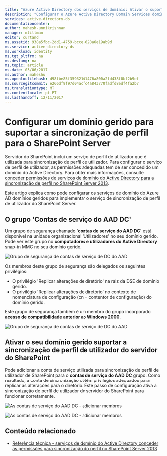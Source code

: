 ```yaml
---
title: "Azure Active Directory dos serviços de domínio: Ativar o suporte para o serviço de perfil de utilizador do SharePoint | Microsoft Docs"
description: "Configurar o Azure Active Directory Domain Services domínios geridos para suportar a sincronização de perfil para o SharePoint Server"
services: active-directory-ds
documentationcenter: 
author: mahesh-unnikrishnan
manager: mtillman
editor: curtand
ms.assetid: 938a5fbc-2dd1-4759-bcce-628a6e19ab9d
ms.service: active-directory-ds
ms.workload: identity
ms.tgt_pltfrm: na
ms.devlang: na
ms.topic: article
ms.date: 03/06/2017
ms.author: maheshu
ms.openlocfilehash: d98fbe85f35932161476a800a2fd438f0bf2b9ef
ms.sourcegitcommit: e266df9f97d04acfc4a843770fadfd8edf4fa2b7
ms.translationtype: MT
ms.contentlocale: pt-PT
ms.lasthandoff: 12/11/2017
---
```

# <a name="configure-a-managed-domain-to-support-profile-synchronization-for-sharepoint-server"></a>Configurar um domínio gerido para suportar a sincronização de perfil para o SharePoint Server
Servidor do SharePoint inclui um serviço de perfil de utilizador que é utilizada para sincronização de perfil de utilizador. Para configurar o serviço de perfil de utilizador, as permissões adequadas tem de ser concedido um domínio do Active Directory. Para obter mais informações, consulte [conceder permissões de serviços de domínio do Active Directory para a sincronização de perfil no SharePoint Server 2013](https://technet.microsoft.com/library/hh296982.aspx).

Este artigo explica como pode configurar os serviços de domínio do Azure AD domínios geridos para implementar o serviço de sincronização de perfil de utilizador do SharePoint Server.

## <a name="the-aad-dc-service-accounts-group"></a>O grupo 'Contas de serviço do AAD DC'
Um grupo de segurança chamado '**contas de serviço do AAD DC**' está disponível na unidade organizacional 'Utilizadores' no seu domínio gerido. Pode ver este grupo no **computadores e utilizadores do Active Directory** snap-in MMC no seu domínio gerido.

![Grupo de segurança de contas de serviço de DC do AAD](./media/active-directory-domain-services-admin-guide/aad-dc-service-accounts.png)

Os membros deste grupo de segurança são delegados os seguintes privilégios:
- O privilégio 'Replicar alterações de diretório' na raiz da DSE de domínio gerido.
- O privilégio 'Replicar alterações de diretório' no contexto de nomenclatura de configuração (cn = contentor de configuração) do domínio gerido.

Este grupo de segurança também é um membro do grupo incorporado **acesso de compatibilidade anterior ao Windows 2000**.

![Grupo de segurança de contas de serviço de DC do AAD](./media/active-directory-domain-services-admin-guide/aad-dc-service-accounts-properties.png)


## <a name="enable-your-managed-domain-to-support-sharepoint-server-user-profile-sync"></a>Ativar o seu domínio gerido suportar a sincronização de perfil de utilizador do servidor do SharePoint
Pode adicionar a conta de serviço utilizada para sincronização de perfil de utilizador de SharePoint para o **contas de serviço do AAD DC** grupo. Como resultado, a conta de sincronização obtém privilégios adequados para replicar as alterações para o diretório. Este passo de configuração ativa a sincronização de perfil de utilizador de servidor do SharePoint para funcionar corretamente.

![As contas de serviço do AAD DC - adicionar membros](./media/active-directory-domain-services-admin-guide/aad-dc-service-accounts-add-member.png)

![As contas de serviço do AAD DC - adicionar membros](./media/active-directory-domain-services-admin-guide/aad-dc-service-accounts-add-member2.png)

## <a name="related-content"></a>Conteúdo relacionado
* [Referência técnica - serviços de domínio do Active Directory conceder as permissões para sincronização do perfil no SharePoint Server 2013](https://technet.microsoft.com/library/hh296982.aspx)
